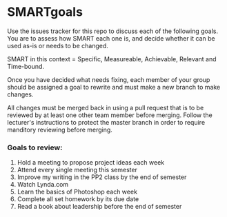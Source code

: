 # SMARTgoals
Use the issues tracker for this repo to discuss each of the following goals. You are to assess how SMART each one is, and decide whether it can be used as-is or needs to be changed.

SMART in this context = Specific, Measureable, Achievable, Relevant and Time-bound.

Once you have decided what needs fixing, each member of your group should be assigned a goal to rewrite and must make a new branch to make changes.

All changes must be merged back in using a pull request that is to be reviewed by at least one other team member before merging. Follow the lecturer's instructions to protect the master branch in order to require manditory reviewing before merging.

### Goals to review:

1. Hold a meeting to propose project ideas each week
2. Attend every single meeting this semester
3. Improve my writing in the PP2 class by the end of semester
4. Watch Lynda.com
5. Learn the basics of Photoshop each week
6. Complete all set homework by its due date
7. Read a book about leadership before the end of semester
